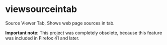 # viewsourceintab
Source Viewer Tab, Shows web page sources in tab.

**Important note**: This project was completely obsolete, because this feature was included in Firefox 41 and later.
